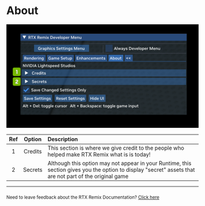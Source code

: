 # About

![About](../data/images/rtxremix_037.png)


| Ref | Option | Description |
|:---------------:|:---------------:|:---------------|
| 1 | Credits | This section is where we give credit to the people who helped make RTX Remix what is is today! |
| 2 | Secrets | Although this option may not appear in your Runtime, this section gives you the option to display "secret" assets that are not part of the original game |

***
<sub> Need to leave feedback about the RTX Remix Documentation?  [Click here](https://github.com/NVIDIAGameWorks/rtx-remix/issues/new?assignees=nvdamien&labels=documentation%2Cfeedback%2Ctriage&projects=&template=documentation_feedback.yml&title=%5BDocumentation+feedback%5D%3A+) <sub>

